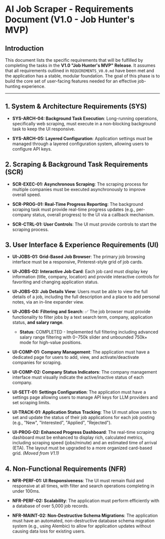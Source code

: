 # AI Job Scraper - Requirements Document (V1.0 - Job Hunter's MVP)

## Introduction

This document lists the specific requirements that will be fulfilled by completing the tasks in the **V1.0 "Job Hunter's MVP" Release**. It assumes that all requirements outlined in `REQUIREMENTS_V0.0.md` have been met and the application has a stable, modular foundation. The goal of this phase is to build the core set of user-facing features needed for an effective job-hunting experience.

---

## 1. System & Architecture Requirements (SYS)

- **SYS-ARCH-04: Background Task Execution**: Long-running operations, specifically web scraping, must execute in a non-blocking background task to keep the UI responsive.

- **SYS-ARCH-05: Layered Configuration**: Application settings must be managed through a layered configuration system, allowing users to configure API keys.

## 2. Scraping & Background Task Requirements (SCR)

- **SCR-EXEC-01: Asynchronous Scraping**: The scraping process for multiple companies must be executed asynchronously to improve overall speed.

- **SCR-PROG-01: Real-Time Progress Reporting**: The background scraping task must provide real-time progress updates (e.g., per-company status, overall progress) to the UI via a callback mechanism.

- **SCR-CTRL-01: User Controls**: The UI must provide controls to start the scraping process.

## 3. User Interface & Experience Requirements (UI)

- **UI-JOBS-01: Grid-Based Job Browser**: The primary job browsing interface must be a responsive, Pinterest-style grid of job cards.

- **UI-JOBS-02: Interactive Job Card**: Each job card must display key information (title, company, location) and provide interactive controls for favoriting and changing application status.

- **UI-JOBS-03: Job Details View**: Users must be able to view the full details of a job, including the full description and a place to add personal notes, via an in-line expander view.

- **UI-JOBS-04: Filtering and Search**: ✅ The job browser must provide functionality to filter jobs by a text search term, company, application status, **and salary range**.
  - **Status**: COMPLETED - Implemented full filtering including advanced salary range filtering with $0-$750k slider and unbounded 750k+ mode for high-value positions.

- **UI-COMP-01: Company Management**: The application must have a dedicated page for users to add, view, and activate/deactivate companies for scraping.

- **UI-COMP-02: Company Status Indicators**: The company management interface must visually indicate the active/inactive status of each company.

- **UI-SETT-01: Settings Configuration**: The application must have a settings page allowing users to manage API keys for LLM providers and set scraping limits.

- **UI-TRACK-01: Application Status Tracking**: The UI must allow users to set and update the status of their job applications for each job posting (e.g., "New", "Interested", "Applied", "Rejected").

- **UI-PROG-02: Enhanced Progress Dashboard**: The real-time scraping dashboard must be enhanced to display rich, calculated metrics, including scraping speed (jobs/minute) and an estimated time of arrival (ETA). The layout must be upgraded to a more organized card-based grid. *(Moved from V1.1)*

## 4. Non-Functional Requirements (NFR)

- **NFR-PERF-01: UI Responsiveness**: The UI must remain fluid and responsive at all times, with filter and search operations completing in under 100ms.

- **NFR-PERF-02: Scalability**: The application must perform efficiently with a database of over 5,000 job records.

- **NFR-MAINT-02: Non-Destructive Schema Migrations**: The application must have an automated, non-destructive database schema migration system (e.g., using Alembic) to allow for application updates without causing data loss for existing users.
